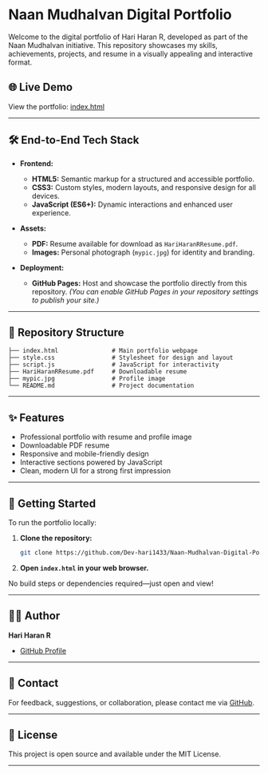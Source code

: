 # Naan Mudhalvan Digital Portfolio

Welcome to the digital portfolio of Hari Haran R, developed as part of the Naan Mudhalvan initiative. This repository showcases my skills, achievements, projects, and resume in a visually appealing and interactive format.

## 🌐 Live Demo

View the portfolio: [index.html](https://github.com/Dev-hari1433/Naan-Mudhalvan-Digital-Portfolio/blob/main/index.html)

---

## 🛠️ End-to-End Tech Stack

- **Frontend:**
  - **HTML5:** Semantic markup for a structured and accessible portfolio.
  - **CSS3:** Custom styles, modern layouts, and responsive design for all devices.
  - **JavaScript (ES6+):** Dynamic interactions and enhanced user experience.

- **Assets:**
  - **PDF:** Resume available for download as `HariHaranRResume.pdf`.
  - **Images:** Personal photograph (`mypic.jpg`) for identity and branding.

- **Deployment:**
  - **GitHub Pages:** Host and showcase the portfolio directly from this repository. *(You can enable GitHub Pages in your repository settings to publish your site.)*

---

## 📂 Repository Structure

```
├── index.html               # Main portfolio webpage
├── style.css                # Stylesheet for design and layout
├── script.js                # JavaScript for interactivity
├── HariHaranRResume.pdf     # Downloadable resume
├── mypic.jpg                # Profile image
└── README.md                # Project documentation
```

---

## ✨ Features

- Professional portfolio with resume and profile image
- Downloadable PDF resume
- Responsive and mobile-friendly design
- Interactive sections powered by JavaScript
- Clean, modern UI for a strong first impression

---

## 🚀 Getting Started

To run the portfolio locally:

1. **Clone the repository:**
   ```bash
   git clone https://github.com/Dev-hari1433/Naan-Mudhalvan-Digital-Portfolio.git
   ```
2. **Open `index.html` in your web browser.**

No build steps or dependencies required—just open and view!

---

## 🧑‍💻 Author

**Hari Haran R**  
- [GitHub Profile](https://github.com/Dev-hari1433)

---

## 📨 Contact

For feedback, suggestions, or collaboration, please contact me via [GitHub](https://github.com/Dev-hari1433).

---

## 📄 License

This project is open source and available under the MIT License.

---

